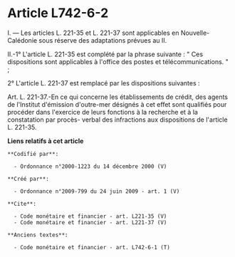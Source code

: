 # Article L742-6-2

I. ― Les articles L. 221-35 et L. 221-37 sont applicables en Nouvelle-Calédonie sous réserve des adaptations prévues au II. 

II.-1° L'article L. 221-35 est complété par la phrase suivante : " Ces dispositions sont applicables à l'office des postes et
télécommunications. " ; 

2° L'article L. 221-37 est remplacé par les dispositions suivantes : 

Art. L. 221-37.-En ce qui concerne les établissements de crédit, des agents de l'Institut d'émission d'outre-mer désignés à
cet effet sont qualifiés pour procéder dans l'exercice de leurs fonctions à la recherche et à la constatation par procès-
verbal des infractions aux dispositions de l'article L. 221-35.

**Liens relatifs à cet article**

	**Codifié par**:

	  - Ordonnance n°2000-1223 du 14 décembre 2000 (V)

	**Créé par**:

	  - Ordonnance n°2009-799 du 24 juin 2009 - art. 1 (V)

	**Cite**:

	  - Code monétaire et financier - art. L221-35 (V)
	  - Code monétaire et financier - art. L221-37 (V)

	**Anciens textes**:

	  - Code monétaire et financier - art. L742-6-1 (T)
